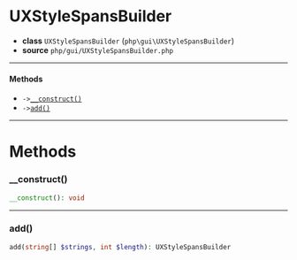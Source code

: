 # UXStyleSpansBuilder

- **class** `UXStyleSpansBuilder` (`php\gui\UXStyleSpansBuilder`)
- **source** `php/gui/UXStyleSpansBuilder.php`

---

#### Methods

- `->`[`__construct()`](#method-__construct)
- `->`[`add()`](#method-add)

---
# Methods

<a name="method-__construct"></a>

### __construct()
```php
__construct(): void
```

---

<a name="method-add"></a>

### add()
```php
add(string[] $strings, int $length): UXStyleSpansBuilder
```
